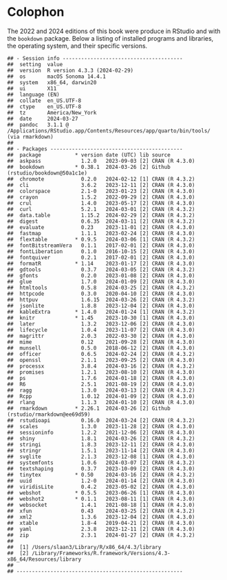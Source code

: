 # Colophon





The 2022 and 2024 editions of this book were produce in RStudio and with the `bookdown` package. Below a listing of installed programs and libraries, the operating system, and their specific versions.


```
## - Session info ---------------------------------------
##  setting  value
##  version  R version 4.3.3 (2024-02-29)
##  os       macOS Sonoma 14.4.1
##  system   x86_64, darwin20
##  ui       X11
##  language (EN)
##  collate  en_US.UTF-8
##  ctype    en_US.UTF-8
##  tz       America/New_York
##  date     2024-03-27
##  pandoc   3.1.1 @ /Applications/RStudio.app/Contents/Resources/app/quarto/bin/tools/ (via rmarkdown)
## 
## - Packages -------------------------------------------
##  package           * version date (UTC) lib source
##  askpass             1.2.0   2023-09-03 [2] CRAN (R 4.3.0)
##  bookdown          * 0.38.1  2024-03-26 [2] Github (rstudio/bookdown@50a1c1e)
##  chromote            0.2.0   2024-02-12 [1] CRAN (R 4.3.2)
##  cli                 3.6.2   2023-12-11 [2] CRAN (R 4.3.0)
##  colorspace          2.1-0   2023-01-23 [2] CRAN (R 4.3.0)
##  crayon              1.5.2   2022-09-29 [2] CRAN (R 4.3.0)
##  crul                1.4.0   2023-05-17 [2] CRAN (R 4.3.0)
##  curl                5.2.1   2024-03-01 [2] CRAN (R 4.3.2)
##  data.table          1.15.2  2024-02-29 [2] CRAN (R 4.3.2)
##  digest              0.6.35  2024-03-11 [2] CRAN (R 4.3.2)
##  evaluate            0.23    2023-11-01 [2] CRAN (R 4.3.0)
##  fastmap             1.1.1   2023-02-24 [2] CRAN (R 4.3.0)
##  flextable         * 0.9.5   2024-03-06 [1] CRAN (R 4.3.2)
##  fontBitstreamVera   0.1.1   2017-02-01 [2] CRAN (R 4.3.0)
##  fontLiberation      0.1.0   2016-10-15 [2] CRAN (R 4.3.0)
##  fontquiver          0.2.1   2017-02-01 [2] CRAN (R 4.3.0)
##  formatR           * 1.14    2023-01-17 [2] CRAN (R 4.3.0)
##  gdtools             0.3.7   2024-03-05 [2] CRAN (R 4.3.2)
##  gfonts              0.2.0   2023-01-08 [2] CRAN (R 4.3.0)
##  glue                1.7.0   2024-01-09 [2] CRAN (R 4.3.0)
##  htmltools           0.5.8   2024-03-25 [2] CRAN (R 4.3.2)
##  httpcode            0.3.0   2020-04-10 [2] CRAN (R 4.3.0)
##  httpuv              1.6.15  2024-03-26 [2] CRAN (R 4.3.2)
##  jsonlite            1.8.8   2023-12-04 [2] CRAN (R 4.3.0)
##  kableExtra        * 1.4.0   2024-01-24 [1] CRAN (R 4.3.2)
##  knitr             * 1.45    2023-10-30 [1] CRAN (R 4.3.0)
##  later               1.3.2   2023-12-06 [2] CRAN (R 4.3.0)
##  lifecycle           1.0.4   2023-11-07 [2] CRAN (R 4.3.0)
##  magrittr            2.0.3   2022-03-30 [2] CRAN (R 4.3.0)
##  mime                0.12    2021-09-28 [2] CRAN (R 4.3.0)
##  munsell             0.5.0   2018-06-12 [2] CRAN (R 4.3.0)
##  officer             0.6.5   2024-02-24 [2] CRAN (R 4.3.2)
##  openssl             2.1.1   2023-09-25 [2] CRAN (R 4.3.0)
##  processx            3.8.4   2024-03-16 [2] CRAN (R 4.3.2)
##  promises            1.2.1   2023-08-10 [2] CRAN (R 4.3.0)
##  ps                  1.7.6   2024-01-18 [2] CRAN (R 4.3.0)
##  R6                  2.5.1   2021-08-19 [2] CRAN (R 4.3.0)
##  ragg                1.3.0   2024-03-13 [2] CRAN (R 4.3.2)
##  Rcpp                1.0.12  2024-01-09 [2] CRAN (R 4.3.0)
##  rlang               1.1.3   2024-01-10 [2] CRAN (R 4.3.0)
##  rmarkdown         * 2.26.1  2024-03-26 [2] Github (rstudio/rmarkdown@ee69d59)
##  rstudioapi          0.16.0  2024-03-24 [2] CRAN (R 4.3.2)
##  scales              1.3.0   2023-11-28 [2] CRAN (R 4.3.0)
##  sessioninfo         1.2.2   2021-12-06 [2] CRAN (R 4.3.0)
##  shiny               1.8.1   2024-03-26 [2] CRAN (R 4.3.2)
##  stringi             1.8.3   2023-12-11 [2] CRAN (R 4.3.0)
##  stringr             1.5.1   2023-11-14 [2] CRAN (R 4.3.0)
##  svglite             2.1.3   2023-12-08 [1] CRAN (R 4.3.0)
##  systemfonts         1.0.6   2024-03-07 [2] CRAN (R 4.3.2)
##  textshaping         0.3.7   2023-10-09 [2] CRAN (R 4.3.0)
##  tinytex           * 0.50    2024-03-16 [2] CRAN (R 4.3.2)
##  uuid                1.2-0   2024-01-14 [2] CRAN (R 4.3.0)
##  viridisLite         0.4.2   2023-05-02 [2] CRAN (R 4.3.0)
##  webshot           * 0.5.5   2023-06-26 [1] CRAN (R 4.3.0)
##  webshot2          * 0.1.1   2023-08-11 [1] CRAN (R 4.3.0)
##  websocket           1.4.1   2021-08-18 [1] CRAN (R 4.3.0)
##  xfun                0.43    2024-03-25 [2] CRAN (R 4.3.2)
##  xml2                1.3.6   2023-12-04 [2] CRAN (R 4.3.0)
##  xtable              1.8-4   2019-04-21 [2] CRAN (R 4.3.0)
##  yaml                2.3.8   2023-12-11 [2] CRAN (R 4.3.0)
##  zip                 2.3.1   2024-01-27 [2] CRAN (R 4.3.2)
## 
##  [1] /Users/slaan3/Library/R/x86_64/4.3/library
##  [2] /Library/Frameworks/R.framework/Versions/4.3-x86_64/Resources/library
## 
## ------------------------------------------------------
```

<!-- ```{js, echo = FALSE} -->
<!-- title=document.getElementById('header'); -->
<!-- title.innerHTML = '<img src="img/_headers/banner_man_standing_dna.png" alt="Colofon">' + title.innerHTML -->
<!-- ``` -->

<!-- example: https://yearbookdiscoveries.com/wp-content/uploads/2014/05/Writing_a_Yearbook_Colophon.pdf -->
<!-- SPECIAL THANKS: (The staff wrote a few paragraphs about the year and mentioned a variety -->
<!-- of people who were instrumental in the success of their yearbook.) -->
<!-- COVER & ENDSHEETS: The 2013 Pinnacle cover is a four-color lithograph. An iridescent foil -->
<!-- covers a portion of the theme design. The endsheets are standard stock paper. The theme -->
<!-- concept was created and expanded by the editorial team and members of the 2013 Pinnacle -->
<!-- staff. Cover and endsheets were designed by Pinnacle co-editors-in-chief Regan Brown and -->
<!-- Ellena Sullivan, with inspiration provided by an early design from co-reference editor -->
<!-- Amanda Farrer. -->
<!-- TYPE & COLOR TREATMENT: Body copy throughout the book is set in Frutiger Light -->
<!-- Condensed (8.5 pt.) Captions are set in Frutiger Light Condensed (7.5 pt.) Headline -->
<!-- treatments are designed with variations of AHJ Nashville, Arno Pro and Frutiger. Photo -->
<!-- credits and spread credits appear in Frutiger Italic (6 pt.) -->
<!-- For consistency, a color palette was chosen. In addition to the traditional black, the -->
<!-- following colors appear throughout the publication: Pantone 151C, Pantone 3005C, Panton -->
<!-- 2985C, Pantone 115C, Pantone 376C, Pantone 363C, Pantone 266C, Pantone 185C and -->
<!-- Pantone Cool Grey 7C. -->
<!-- PUBLISHING: Volume 107 of the Pinnacle was designed and produced by the 2013 Pinnacle -->
<!-- staff. The 456-page, all-color Pinnacle is printed on 80 lb. gloss paper by Herff Jones -->
<!-- Publishing Co. in Kansas City, MO. Approximately 3,000 copies were pre-ordered for $52. -->
<!-- Any extra copies were sold for $60. A 48-page supplement was included in this price. The -->
<!-- publication was created using Adobe CS5.5 software on 42 Macintosh desktop and laptop -->
<!-- computers. -->
<!-- PHOTOGRAPHY: Pinnacle staff photographers shot digital photos using four Nikon D70s, -->
<!-- two Nikon D80s and one Nikon D40. Sport group photos were shot by Prestige Portraits, -->
<!-- and club and group photos were shot by both Prestige Portraits and Pinnacle yearbook staff -->
<!-- photographers. Some submitted photos appear throughout the book as well. -->
<!-- EDITORS’ NOTE: (A special note from the co-editors-in-chief was included here. The yearbook -->
<!-- staff photo with names and staff positions was included on the spread with the colophon.) -->
